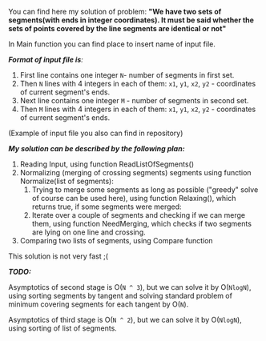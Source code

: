 You can find here my solution of problem: **"We have two sets of segments(with ends in integer coordinates). It must be said whether the sets of points covered by the line segments are identical or not"**

In Main function you can find place to insert name of input file. 

_**Format of input file is**:_

1) First line contains one integer `N`- number of segments in first set.
2) Then `N` lines with 4 integers in each of them: `x1`, `y1`, `x2`, `y2` - coordinates of current segment's ends.
3) Next line contains one integer `M` - number of segments in second set.
4) Then `M` lines with 4 integers in each of them: `x1`, `y1`, `x2`, `y2` - coordinates of current segment's ends.
   
(Example of input file you also can find in repository)

**_My solution can be described by the following plan:_**
1) Reading Input, using function ReadListOfSegments()
2) Normalizing (merging of crossing segments) segments using function Normalize(list of segments):
   1) Trying to merge some segments as long as possible ("greedy" solve of course can be used here), using function Relaxing(), which returns true, if some segments were merged:
   2) Iterate over a couple of segments and checking if we can merge them, using function NeedMerging, which checks if two segments are lying on one line and crossing.
3) Comparing two lists of segments, using Compare function

This solution is not very fast ;(

**_TODO:_**

Asymptotics of second stage is O(`N ^ 3`), but we can solve it by O(`NlogN`), using sorting segments by tangent and solving standard problem of minimum covering segments for each tangent by O(`N`).

Asymptotics of third stage is O(`N ^ 2`), but we can solve it by O(`NlogN`), using sorting of list of segments.

